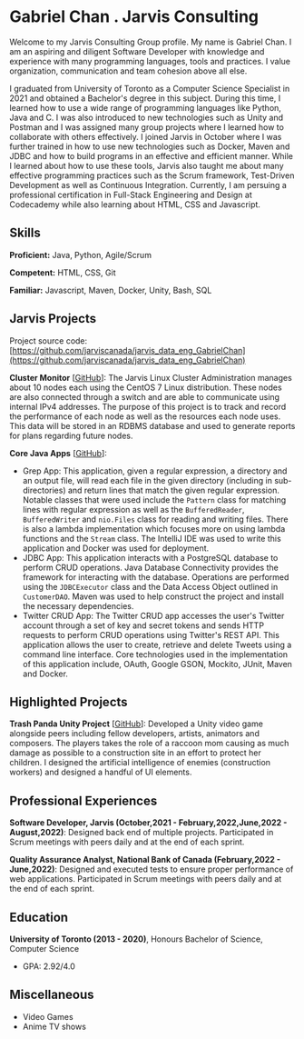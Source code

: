 # Gabriel Chan . Jarvis Consulting

Welcome to my Jarvis Consulting Group profile. My name is Gabriel Chan. I am an aspiring and diligent Software Developer with knowledge and experience with many programming languages, tools and practices. I value organization, communication and team cohesion above all else. 

I graduated from University of Toronto as a Computer Science Specialist in 2021 and obtained a Bachelor's degree in this subject. During this time, I learned how to use a wide range of programming languages like Python, Java and C. I was also introduced to new technologies such as Unity and Postman and I was assigned many group projects where I learned how to collaborate with others effectively. I joined Jarvis in October where I was further trained in how to use new technologies such as Docker, Maven and JDBC and how to build programs in an effective and efficient manner. While I learned about how to use these tools, Jarvis also taught me about many effective programming practices such as the Scrum framework, Test-Driven Development as well as Continuous Integration.  Currently, I am persuing a professional certification in Full-Stack Engineering and Design at Codecademy while also learning about HTML, CSS and Javascript.

## Skills

**Proficient:** Java, Python, Agile/Scrum

**Competent:** HTML, CSS, Git

**Familiar:** Javascript, Maven, Docker, Unity, Bash, SQL

## Jarvis Projects

Project source code: [https://github.com/jarviscanada/jarvis_data_eng_GabrielChan](https://github.com/jarviscanada/jarvis_data_eng_GabrielChan)


**Cluster Monitor** [[GitHub](https://github.com/jarviscanada/jarvis_data_eng_GabrielChan/tree/master/linux_sql)]: The Jarvis Linux Cluster Administration manages about 10 nodes each using the CentOS 7 Linux distribution. These nodes are also connected through a switch and are able to communicate using internal IPv4 addresses. The purpose of this project is to track and record the performance of each node as well as the resources each node uses. This data will be stored in an RDBMS database and used to generate reports for plans regarding future nodes.

**Core Java Apps** [[GitHub](https://github.com/jarviscanada/jarvis_data_eng_GabrielChan/tree/master/core_java)]:
      
  - Grep App: This application, given a regular expression, a directory and an output file, will read each file in the given directory (including in sub-directories) and return lines that match the given regular expression. Notable classes that were used include the `Pattern` class for matching lines with regular expression as well as the `BufferedReader`, `BufferedWriter` and `nio.Files` class for reading and writing files. There is also a lambda implementation which focuses more on using lambda functions and the `Stream` class. The IntelliJ IDE was used to write this application and Docker was used for deployment.
  - JDBC App: This application interacts with a PostgreSQL database to perform CRUD operations. Java Database Connectivity provides the framework for interacting with the database. Operations are performed using the `JDBCExecutor` class and the Data Access Object outlined in `CustomerDAO`. Maven was used to help construct the project and install the necessary dependencies.
  - Twitter CRUD App: The Twitter CRUD app accesses the user's Twitter account through a set of key and secret tokens and sends HTTP requests to perform CRUD operations using Twitter's REST API. This application allows the user to create, retrieve and delete Tweets using a command line interface. Core technologies used in the implementation of this application include, OAuth, Google GSON, Mockito, JUnit, Maven and Docker.


## Highlighted Projects
**Trash Panda Unity Project** [[GitHub](https://github.com/jialori/TrashPanda)]: Developed a Unity video game alongside peers including fellow developers, artists, animators and composers. The players takes the role of a raccoon mom causing as much damage as possible to a construction site in an effort to protect her children. I designed the artificial intelligence of enemies (construction workers) and designed a handful of UI elements.


## Professional Experiences

**Software Developer, Jarvis (October,2021 - February,2022,June,2022 - August,2022)**: Designed back end of multiple projects. Participated in Scrum meetings with peers daily and at the end of each sprint.

**Quality Assurance Analyst, National Bank of Canada (February,2022 - June,2022)**: Designed and executed tests to ensure proper performance of web applications. Participated in Scrum meetings with peers daily and at the end of each sprint.


## Education
**University of Toronto (2013 - 2020)**, Honours Bachelor of Science, Computer Science
- GPA: 2.92/4.0


## Miscellaneous
- Video Games
- Anime TV shows
